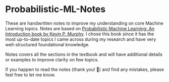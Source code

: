 # Probabilistic-ML-Notes

These are handwritten notes to improve my understanding on core Machine Learning topics. Notes are based on [Probabilistic Machine Learning: An Introduction book by Kevin P. Murphy](https://probml.github.io/pml-book/book1.html). I chose this book since it has the most up-to-date topics I came across during my research and have very well-structured foundational knowledge.  

Notes covers all the sections in the textbook and will have additional details or examples to improve clarity on few topics. 

If you happen to read the notes (thank you! 🤩) and find any mistakes, please feel free to let me know. 

